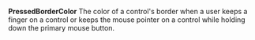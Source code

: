**PressedBorderColor** The color of a control's border when a user keeps a finger on a control or keeps the mouse pointer on a control while holding down the primary mouse button.
